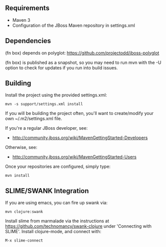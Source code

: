 Requirements
------------
* Maven 3
* Configuration of the JBoss Maven repository in settings.xml


Dependencies
------------

(fn box) depends on polyglot: https://github.com/projectodd/jboss-polyglot

(fn box) is published as a snapshot, so you may need to run mvn with the
-U option to check for updates if you run into build issues.

Building
--------

Install the project using the provided settings.xml:

    mvn -s support/settings.xml install

If you will be building the project often, you'll want to
create/modify your own ~/.m2/settings.xml file.

If you're a regular JBoss developer, see:

* http://community.jboss.org/wiki/MavenGettingStarted-Developers

Otherwise, see: 

* http://community.jboss.org/wiki/MavenGettingStarted-Users

Once your repositories are configured, simply type:

    mvn install


SLIME/SWANK Integration
-----------------

If you are using emacs, you can fire up swank via:
  
    mvn clojure:swank
    
Install slime from marmalade via the instructions at https://github.com/technomancy/swank-clojure
under 'Connecting with SLIME'. Install clojure-mode, and connect with:

    M-x slime-connect

